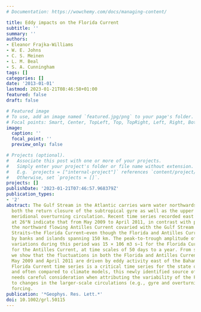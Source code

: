 ```yaml
---
# Documentation: https://wowchemy.com/docs/managing-content/

title: Eddy impacts on the Florida Current
subtitle: ''
summary: ''
authors:
- Eleanor Frajka-Williams
- W. E. Johns
- C. S. Meinen
- L. M. Beal
- S. A. Cunningham
tags: []
categories: []
date: '2013-01-01'
lastmod: 2023-01-21T08:46:58+01:00
featured: false
draft: false

# Featured image
# To use, add an image named `featured.jpg/png` to your page's folder.
# Focal points: Smart, Center, TopLeft, Top, TopRight, Left, Right, BottomLeft, Bottom, BottomRight.
image:
  caption: ''
  focal_point: ''
  preview_only: false

# Projects (optional).
#   Associate this post with one or more of your projects.
#   Simply enter your project's folder or file name without extension.
#   E.g. `projects = ["internal-project"]` references `content/project/deep-learning/index.md`.
#   Otherwise, set `projects = []`.
projects: []
publishDate: '2023-01-21T07:46:57.968379Z'
publication_types:
- '2'
abstract: The Gulf Stream in the Atlantic carries warm water northwards and forms
  both the return closure of the subtropical gyre as well as the upper limb of the
  meridional overturning circulation. Recent time series recorded east of the Bahamas
  at 26°N indicate that from May 2009 to April 2011, in contrast with past observations,
  the northward flowing Antilles Current covaried with the Gulf Stream in the Florida
  Straits—the Florida Current—even though the Florida and Antilles Currents are separated
  by banks and islands spanning 150 km. The peak-to-trough amplitude of transport
  variations during this period was 15 × 106 m3 s−1 for the Florida Current and 12 × 106 m3 s−1
  for the Antilles Current, at time scales of 50 days to a year. From satellite observations,
  we show that the fluctuations in both the Florida and Antilles Currents between
  May 2009 and April 2011 are driven by eddy activity east of the Bahamas. Since the
  Florida Current time series is a critical time series for the state of the oceans,
  and often compared to climate models, this newly identified source of variability
  needs careful consideration when attributing the variability of the Florida Current
  to changes in the larger-scale circulations (e.g., gyre and overturning) or wind
  forcing.
publication: '*Geophys. Res. Lett.*'
doi: 10.1002/grl.50115
---
```

